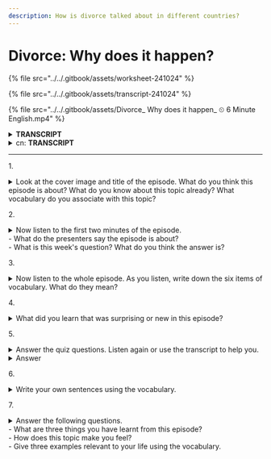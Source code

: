 ```yaml
---
description: How is divorce talked about in different countries?
---
```


# Divorce: Why does it happen?

{% file src="../../.gitbook/assets/worksheet-241024" %}

{% file src="../../.gitbook/assets/transcript-241024" %}

{% file src="../../.gitbook/assets/Divorce_ Why does it happen_ ⏲ 6 Minute English.mp4" %}

<details>

<summary><strong>TRANSCRIPT</strong></summary>

**Phil**\
Hello. This is 6 Minute English from BBC Learning English. I’m Phil.

**Georgie**\
And I’m Georgie.

**Phil**\
In the words of a famous 1960s pop song, ‘breaking up is hard to do’. Divorce, when a married couple who no longer want to be together separate, can be one of life’s toughest experiences.

**Georgie**\
During the 1990s, divorce rates in Europe and America were the highest in the world, with almost half of all marriages ending in divorce. But since then, the trend has reversed and divorce rates in the West have slowed. Meanwhile, however, the number of couples divorcing in other parts of the world is on the rise.

**Phil**\
In this programme we’ll be hearing how divorce is talked about in different countries. And, as usual, we’ll be learning some useful new vocabulary. But first, I have a question for you, Georgie. In Britain, one day of the year in particular is known by divorce lawyers and relationship counsellors as ‘Divorce Day’, but which day is it?

a)    Christmas Day?\
b)    the first Monday of the new year? or,\
c)    Midsummer’s Day, the 24th of June?

**Georgie**\
Hmm, I think ‘Divorce Day’ is the first Monday of the year.

**Phil**\
OK, Georgie. We’ll find out if that’s the correct answer later in the programme. Getting married very young, and differences between partners’ backgrounds or interests are two common causes for couples to grow apart. Today, Marina Adshade is a professor at the University of British Columbia who studies the economics of sex and relationships, but her life has a very different beginning, as she told BBC World Service programme, The Global Story:

**Marina Adshade**\
I married really young, I had no education, I married somebody who is older than me, who had a lot of education and our relationship worked well for a while. And then in my late 20s I decided to go back to school, I no longer wanted to be a **stay-at-home mother** which was what I was doing in my 20s, and that change in our situation for us just became completely **unresolvable**. And I think this is true for a lot of marriages because people’s situation changes over their lives, maybe they want children then maybe they **change their minds**.

**Georgie**\
Marina started her married life as a **stay-at-home mum** – a woman who stays home to take care of the children and manage the household.

**Phil**\
Marina married an older man, and although their relationship started well, over time they developed different ideas about what they wanted from life. Marina and her husband **changed their minds** - they changed an earlier decision they had made.

**Georgie**\
Growing apart is one of the most frequently given reasons for divorce, and eventually Marina and her husband’s problems became **unresolvable** – not able to be fixed or satisfactorily ended. Marina’s experience is typical of someone who finds themself trapped in a marriage that no longer works. Yet unfortunately, due to economic or emotional reasons, many people stay trapped.

**Phil**\
So, what can be done? Now, some countries are looking to the authorities, rather than the couple themselves, for a solution. Here, Lucy Hockings, presenter of BBC World Service’s The Global Story and divorce counsellor, Joanna Gosling, discuss a new strategy being used in China:

**Lucy Hockings**\
There was an interesting thing they did in China where they introduced this **cooling-off period**. So, the government enforced this. Does that work when the government **intervenes** in a situation like this and makes people behave or do things in a certain way?

**Joanna Gosling**\
If nothing changes in the dynamic between two people, being told that they've got to cool off and wait a bit longer, I don't think is going to make them suddenly realise that they want to be together. It might be an idea for states to invest in communication programmes for these couples ‘cause that's **invariably** why relationships fall apart.

**Georgie**\
In response to rising divorce rates, in 2021 the Chinese government introduced a 30-day **cooling-off period** for couples wanting to separate. A **cooling-off period** is a period of time in which two groups who are arguing can try to improve the situation before taking further action. However, it’s unusual for governments to **intervene** - to become involved - in people’s private lives this way.&#x20;

**Phil**\
Joanna doubts a **cooling-off period** will work, especially as the main reason for relationships failing is non-communication. She says a lack of communication is **invariably** - or always - the reason for divorce. On the plus side, by communicating openly, maybe with the professional help of a relationship counsellor, saving a marriage is possible.

**Georgie**\
I think it’s time you reveal the answer to your question, Phil. You asked about ‘Divorce Day’ in Britain, and I guessed it was the first Monday of the new year.

**Phil**\
Good guess Georgie, because that’s the correct answer! ‘Divorce Day’ is the first Monday of the year. OK, let’s recap the vocabulary we’ve learned in this programme, starting with **stay-at-home mum**, a phrase for a woman who stays home to care for her children and manage the household.

**Georgie**\
If you **change your mind**, you change an earlier decision you made or opinion you had.

**Phil**\
If a problem is **unresolvable**, it cannot be satisfactorily solved or fixed.&#x20;

**Georgie**\
A **cooling-off period** is a period of time for two people to try to resolve their differences. It can also mean an agreed length of time in which someone can change their mind about something they’ve agreed to buy.

**Phil**\
To **intervene** means to become involved in a difficult situation in order to improve it.

**Georgie**\
And finally, the adverb **invariably** means always. Once again our six minutes are up, but remember to join us again next time for more trending topics and useful vocabulary. Goodbye for now!

**Phil**\
Bye!

</details>

<details>

<summary>cn: <strong>TRANSCRIPT</strong></summary>

#### 节目介绍

**菲尔** 大家好，欢迎收听 BBC 学英语的《6分钟英语》。我是菲尔。

**乔琪** 我是乔琪。

**菲尔** 正如上世纪60年代一首著名流行歌曲所唱的：“分手很难。”离婚，即一对已婚夫妇决定分开，不再在一起生活，可能是人生中最艰难的经历之一。

**乔琪** 在1990年代，欧洲和美国的离婚率位居全球最高，几乎有一半的婚姻以离婚告终。但自那以后，这一趋势发生了逆转，西方国家的离婚率开始下降。然而，其他地区的离婚人数却在上升。

**菲尔** 在本期节目中，我们将听到关于不同国家如何讨论离婚的话题。当然，我们也会学到一些实用的新词汇。不过首先，我有一个问题要问乔琪。在英国，有一天被离婚律师和婚姻顾问称为“离婚日”，请问是哪一天？

a) 圣诞节？\
b) 新年后的第一个星期一？\
c) 仲夏节（6月24日）？

**乔琪** 嗯，我认为“离婚日”是新年后的第一个星期一。

**菲尔** 好的，乔琪。稍后我们会揭晓正确答案。过早结婚，以及夫妻背景或兴趣的不同，是导致夫妻关系渐行渐远的常见原因之一。今天，我们将听到来自不列颠哥伦比亚大学研究性别经济学和人际关系的教授 Marina Adshade 的故事。她在 BBC 世界服务的节目《全球故事》中讲述了自己的经历：

#### Marina 的故事

**Marina Adshade** 我结婚很早，没有接受过教育。我嫁给了一个比我年长且受过高等教育的人。我们的婚姻起初还算顺利。但到了我二十多岁时，我决定回到学校，不再想做家庭主妇，这改变了我们的生活状况，最终变得无法解决。我认为很多婚姻都是这样，因为人们的生活情况会随着时间而改变，可能起初想要孩子，但后来又改变了主意。

**乔琪** Marina 起初是家庭主妇，即留在家中照顾孩子并打理家务的女性。

**菲尔** Marina 嫁给了一位年长的男性，尽管他们的关系一开始不错，但随着时间推移，他们对生活的期望逐渐产生了分歧。她和丈夫改变了最初的决定，也就是“改变了主意”。

**乔琪** 感情渐行渐远是离婚最常见的原因之一，最终 Marina 和她丈夫的问题变得无法解决，也就是“无法被修复或满意地解决”。她的经历对那些身陷无法维持的婚姻中的人来说非常典型。但遗憾的是，出于经济或情感原因，很多人仍然被困在这样的婚姻中。

#### 政府干预的讨论

**菲尔** 那么，有什么解决办法呢？现在，一些国家开始依赖官方的干预，而不是仅靠夫妻双方自行解决。BBC 世界服务的节目主持人 Lucy Hockings 和离婚顾问 Joanna Gosling 讨论了中国正在采取的新策略：

**Lucy Hockings** 中国引入了一个有趣的措施，即“冷静期”。这是由政府强制推行的。政府在这种情况下介入并要求人们冷静下来，这种做法有效吗？

**Joanna Gosling** 如果两人之间的关系动态没有变化，要求他们冷静下来并等一段时间，我认为并不会让他们突然意识到自己还想在一起。或许政府可以考虑为这些夫妻投资沟通培训项目，因为沟通不畅几乎总是导致感情破裂的原因。

**乔琪** 为了应对不断上升的离婚率，中国政府在2021年引入了30天的“冷静期”，即双方可以在这一时间段内尝试改善关系后再决定是否继续离婚。然而，政府干预私人生活是比较少见的做法。

**菲尔** Joanna 对“冷静期”是否有效表示怀疑，尤其是因为导致关系破裂的主要原因是不沟通。她说，缺乏沟通几乎总是离婚的原因。但积极的一面是，通过开放沟通，或在婚姻顾问的专业帮助下，挽救婚姻是有可能的。

#### 结尾与词汇总结

**乔琪** 我觉得是时候揭晓你的问题答案了，菲尔。你问我英国的“离婚日”是哪一天，我猜是新年后的第一个星期一。

**菲尔** 猜得不错，乔琪，因为这是正确答案！“离婚日”就是新年后的第一个星期一。好了，让我们回顾一下本期节目学到的词汇，首先是“家庭主妇”，指的是留在家里照顾孩子和管理家务的女性。

**乔琪** “改变主意”指的是改变自己之前的决定或看法。

**菲尔** 如果一个问题是“无法解决的”，就意味着它无法被满意地解决或修复。

**乔琪** “冷静期”指的是双方在做出进一步决定之前，尝试解决分歧的一段时间。这也可以指某人在同意购买某物后，有一段时间可以改变主意。

**菲尔** “干预”指的是为了改善困难局面而主动介入。

**乔琪** 最后，“invariably”这个副词意味着“总是”。

再次提醒，六分钟又结束了，别忘了下次继续收听我们的节目，了解更多热门话题和实用词汇。现在说再见吧！

**菲尔** 再见！

</details>

***

1\.

<details>

<summary>Look at the cover image and title of the episode. What do you think this episode is about? What do you know about this topic already? What vocabulary do you associate with this topic?</summary>



</details>

2\.

<details>

<summary>Now listen to the first two minutes of the episode.<br>- What do the presenters say the episode is about?<br>- What is this week's question? What do you think the answer is?</summary>

**What do the presenters say the episode is about?**

* **Answer**: The episode discusses divorce and explores how different countries view and handle divorce.

**What is this week’s question? What do you think the answer is?**

* **Question**: In Britain, one day of the year is known as ‘Divorce Day’. Which day is it?
  * a) Christmas Day
  * b) the first Monday of the new year
  * c) Midsummer’s Day (June 24)
* **Answer**: b) the first Monday of the new year.

cn:

**Presenters提到本期节目的主题是什么？**

* **答案**：本期节目讨论的是“离婚”，并且探讨了不同国家对于离婚的看法和处理方式。

**本周的问题是什么？**

* **问题**：在英国，有一天被称为“离婚日”，是哪一天？
  * a) 圣诞节
  * b) 新年后的第一个星期一
  * c) 仲夏节（6月24日）
* **答案**：b) 新年后的第一个星期一。

</details>

3\.

<details>

<summary>Now listen to the whole episode. As you listen, write down the six items of vocabulary. What do they mean?</summary>

Write down the six vocabulary items mentioned in the episode and their meanings.

a) **stay-at-home mum**

* Meaning: A woman who stays home to take care of her children and manage the household.

b) **change your mind**

* Meaning: To change an earlier decision or opinion you had.

c) **unresolvable**

* Meaning: A problem that cannot be satisfactorily solved or fixed.

d) **cooling-off period**

* Meaning: A period of time during which two parties in a disagreement can try to resolve their issues before taking further action. It can also refer to a time frame in which a person can decide to cancel a purchase.

e) **intervene**

* Meaning: To become involved in a difficult situation in order to improve it.

f) **invariably**

* Meaning: Always; on every occasion.

cn:

请写出节目中提到的六个词汇，并解释其含义。

a) **stay-at-home mum**

* 意思：全职妈妈，指在家照顾孩子和管理家庭的女性。

b) **change your mind**

* 意思：改变之前做出的决定或观点。

c) **unresolvable**

* 意思：无法解决或无法得到满意结果的问题。

d) **cooling-off period**

* 意思：冷静期，指双方在采取进一步行动前，尝试改善情况的一段时间；或者指购买后可改变主意的时间段。

e) **intervene**

* 意思：干预，指为了改善某种困境而介入其中。

f) **invariably**

* 意思：总是；在任何情况下都如此。

</details>

4\.

<details>

<summary>What did you learn that was surprising or new in this episode?</summary>

* **Answer**:
  1. Divorce rates in Europe and America were very high in the 1990s, reaching almost 50%.
  2. In 2021, China introduced a 30-day cooling-off period for couples seeking divorce.
  3. Lack of communication is cited as a primary reason for the breakdown of relationships.

cn:

**节目中有哪些让你感到惊讶或新的信息？**

* **答案**：
  * 20世纪90年代，欧洲和美国的离婚率曾是全球最高。
  * 中国在2021年引入了“冷静期”政策，以应对不断上升的离婚率。
  * 沟通不畅通常是导致离婚的主要原因。

</details>

5\.

<details>

<summary>Answer the quiz questions. Listen again or use the transcript to help you.</summary>

1. What was the divorce rate in Europe and America during the 1990s?

a) almost 50%\
b) almost 70%\
c) almost 90%

2. Which phrase describes 'a woman who stays home to take care of the children and manage the household'?

a) stay-at-home mum\
b) soccer mum\
c) single mum

3. What is a 'cooling-off period'?

a) time for a cold bath after a sauna\
b) time for two people who are arguing to try to improve the situation\
c) time to recover after having an illness

4. Which word describes a problem which is 'unable to be brought to a satisfactory resolution'?

a) solvable\
b) resolvable\
c) unresolvable

5. "When Imogen's parents were not able to support her, the school \_\_\_\_\_\_\_\_ to help".

a) interfered\
b) intervened\
c) interrupted

6. Which word is closest in meaning to 'invariably'?

a) usually\
b) always\
c) occasionally

</details>

<details>

<summary>Answer</summary>

1a, 2a, 3b, 4c, 5b, 6b

1. 20世纪90年代，欧洲和美国的离婚率是多少？
   * **答案**：a) 近50%。
2. 哪个短语描述了“在家照顾孩子和管理家庭的女性”？
   * **答案**：a) stay-at-home mum。
3. “冷静期”是什么意思？
   * **答案**：b) 为争吵的双方提供时间来尝试改善情况的时间段。
4. 哪个词描述了“无法得到满意解决”的问题？
   * **答案**：c) unresolvable。
5. “当Imogen的父母无法支持她时，学校\_\_\_\_\_\_去帮助她”。
   * **答案**：b) intervened。
6. 哪个词最接近“invariably”的意思？
   * **答案**：b) always。

</details>

6\.

<details>

<summary>Write your own sentences using the vocabulary.</summary>

1. **Stay-at-home mum**
   * After careful consideration, Laura chose to be a stay-at-home mum, prioritizing the upbringing of her children and managing household responsibilities full-time.
2. **Change your mind**
   * The CEO initially planned to cut the project, but after reviewing the market potential, he changed his mind and decided to invest further.
3. **Unresolvable**
   * Despite numerous mediation sessions, the conflict between the two departments proved to be unresolvable, leading to a restructuring of the company’s teams.
4. **Cooling-off period**
   * The new consumer protection law mandates a 30-day cooling-off period, allowing buyers time to reconsider their purchase decisions without any financial penalty.
5. **Intervene**
   * The government had to intervene in the escalating labor dispute to prevent a nationwide strike that could disrupt essential services.
6. **Invariably**
   * Invariably, the most successful negotiations are those where both parties actively listen and communicate their needs effectively.

#### 1. **Stay-at-home mum (全职妈妈)**

* **句子**：经过深思熟虑，Laura 决定成为一名全职妈妈，优先考虑孩子的成长，并全职管理家庭事务。
* **解释**：全职妈妈是指在家照顾孩子和管理家庭的女性。这个角色通常涉及到放弃职场工作，专注于家庭责任。

#### 2. **Change your mind (改变主意)**

* **句子**：CEO 最初计划取消这个项目，但在审查市场潜力后，他改变了主意，决定进一步投资。
* **解释**：改变主意指的是对之前做出的决定或看法有所改变，通常是在获取了新的信息或有了新的思考后做出的。

#### 3. **Unresolvable (无法解决的)**

* **句子**：尽管进行了多次调解，两部门之间的冲突依然无法解决，最终公司决定重组团队。
* **解释**：无法解决的，指问题无法得到满意的解决方案或无法达成共识，这可能会导致僵局或进一步的变动。

#### 4. **Cooling-off period (冷静期)**

* **句子**：新的消费者保护法规定了30天的冷静期，让购买者在这段时间内可以重新考虑购买决定而不需支付任何罚款。
* **解释**：冷静期是一段时间，允许双方在采取进一步行动前缓和情绪，重新评估情况。它通常用于购买合同或离婚程序，以防止冲动决定。

#### 5. **Intervene (干预)**

* **句子**：政府不得不干预不断升级的劳资纠纷，以防止全国性罢工扰乱重要的公共服务。
* **解释**：干预指为了改善或控制一种不利局势而主动介入。政府、组织或个人可能会干预，以缓解紧张或防止事态恶化。

#### 6. **Invariably (总是，必然地)**

* **句子**：成功的谈判几乎总是发生在双方积极倾听并有效沟通各自需求的情况下。
* **解释**：总是或必然地，指在所有情况下或几乎所有情况下都会发生的结果。这是一个强调规律性和一致性的副词。

</details>

7\.

<details>

<summary>Answer the following questions.<br>- What are three things you have learnt from this episode?<br>- How does this topic make you feel?<br>- Give three examples relevant to your life using the vocabulary.</summary>

**What are three things you have learnt from this episode?**

1. Divorce rates have declined in Western countries since the 1990s.
2. China implemented a cooling-off period policy to address rising divorce rates.
3. Communication issues are often the main reason why marriages fail.

**How does this topic make you feel?**

* It highlights the importance of understanding and communication in relationships and the evolving ways societies handle marital issues.

**Give three examples using the vocabulary in sentences relevant to your life:**

1. My sister is a stay-at-home mum who takes great care of her two children.
2. I decided to change my mind about buying the new phone after reading the reviews.
3. There was a cooling-off period after the argument, and both parties agreed to talk it out calmly.

**列出三个从本期节目中学到的信息：**

1. 在西方国家，离婚率在20世纪90年代达到高峰后有所下降。
2. 在中国，政府推行了“冷静期”政策以应对离婚率上升。
3. 沟通不畅几乎总是导致婚姻破裂的主要原因。

**你对这个话题有何感受？**

* 这个话题涉及情感和社会问题，可能引发人们对婚姻中沟通和理解的重要性进行反思。

**用节目中的词汇举三个与生活相关的例子：**

1. **stay-at-home mum**：我的朋友是一位全职妈妈，负责在家照顾她的孩子。
2. **change your mind**：我原本不打算去旅行，但后来我改变了主意。
3. **cooling-off period**：购物网站提供14天的冷静期，让顾客可以在这期间改变购买决定。

</details>

